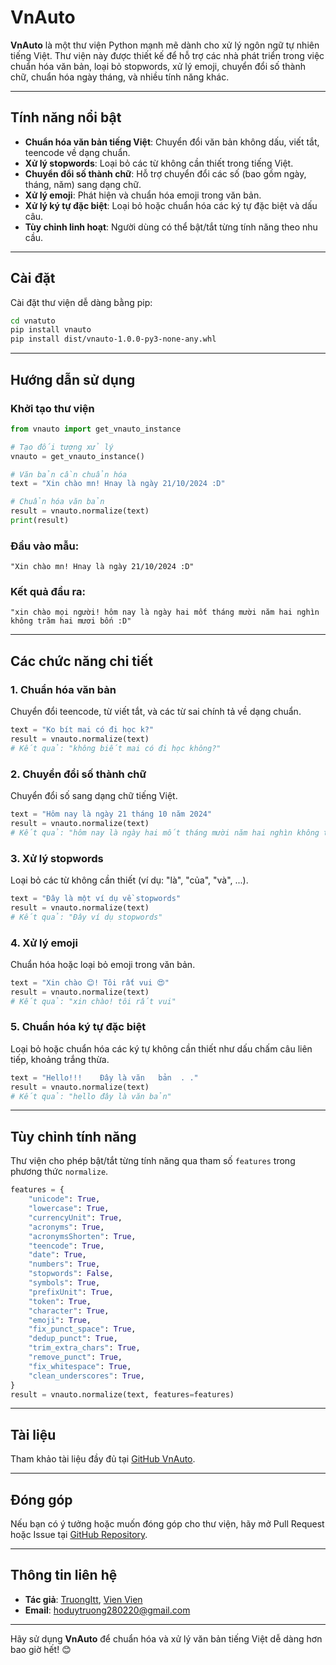 # **VnAuto**

**VnAuto** là một thư viện Python mạnh mẽ dành cho xử lý ngôn ngữ tự nhiên tiếng Việt. Thư viện này được thiết kế để hỗ trợ các nhà phát triển trong việc chuẩn hóa văn bản, loại bỏ stopwords, xử lý emoji, chuyển đổi số thành chữ, chuẩn hóa ngày tháng, và nhiều tính năng khác.

---

## **Tính năng nổi bật**
- **Chuẩn hóa văn bản tiếng Việt**: Chuyển đổi văn bản không dấu, viết tắt, teencode về dạng chuẩn.
- **Xử lý stopwords**: Loại bỏ các từ không cần thiết trong tiếng Việt.
- **Chuyển đổi số thành chữ**: Hỗ trợ chuyển đổi các số (bao gồm ngày, tháng, năm) sang dạng chữ.
- **Xử lý emoji**: Phát hiện và chuẩn hóa emoji trong văn bản.
- **Xử lý ký tự đặc biệt**: Loại bỏ hoặc chuẩn hóa các ký tự đặc biệt và dấu câu.
- **Tùy chỉnh linh hoạt**: Người dùng có thể bật/tắt từng tính năng theo nhu cầu.

---

## **Cài đặt**

Cài đặt thư viện dễ dàng bằng pip:

```bash
cd vnatuto
pip install vnauto
pip install dist/vnauto-1.0.0-py3-none-any.whl
```

---

## **Hướng dẫn sử dụng**

### **Khởi tạo thư viện**
```python
from vnauto import get_vnauto_instance

# Tạo đối tượng xử lý
vnauto = get_vnauto_instance()

# Văn bản cần chuẩn hóa
text = "Xin chào mn! Hnay là ngày 21/10/2024 :D"

# Chuẩn hóa văn bản
result = vnauto.normalize(text)
print(result)
```

### **Đầu vào mẫu:**
```plaintext
"Xin chào mn! Hnay là ngày 21/10/2024 :D"
```

### **Kết quả đầu ra:**
```plaintext
"xin chào mọi người! hôm nay là ngày hai mốt tháng mười năm hai nghìn không trăm hai mươi bốn :D"
```

---

## **Các chức năng chi tiết**

### **1. Chuẩn hóa văn bản**
Chuyển đổi teencode, từ viết tắt, và các từ sai chính tả về dạng chuẩn.
```python
text = "Ko bít mai có đi học k?"
result = vnauto.normalize(text)
# Kết quả: "không biết mai có đi học không?"
```

### **2. Chuyển đổi số thành chữ**
Chuyển đổi số sang dạng chữ tiếng Việt.
```python
text = "Hôm nay là ngày 21 tháng 10 năm 2024"
result = vnauto.normalize(text)
# Kết quả: "hôm nay là ngày hai mốt tháng mười năm hai nghìn không trăm hai mươi bốn"
```

### **3. Xử lý stopwords**
Loại bỏ các từ không cần thiết (ví dụ: "là", "của", "và", ...).
```python
text = "Đây là một ví dụ về stopwords"
result = vnauto.normalize(text)
# Kết quả: "Đây ví dụ stopwords"
```

### **4. Xử lý emoji**
Chuẩn hóa hoặc loại bỏ emoji trong văn bản.
```python
text = "Xin chào 😊! Tôi rất vui 😍"
result = vnauto.normalize(text)
# Kết quả: "xin chào! tôi rất vui"
```

### **5. Chuẩn hóa ký tự đặc biệt**
Loại bỏ hoặc chuẩn hóa các ký tự không cần thiết như dấu chấm câu liên tiếp, khoảng trắng thừa.
```python
text = "Hello!!!    Đây là văn   bản  . ."
result = vnauto.normalize(text)
# Kết quả: "hello đây là văn bản"
```

---

## **Tùy chỉnh tính năng**

Thư viện cho phép bật/tắt từng tính năng qua tham số `features` trong phương thức `normalize`.
```python
features = {
    "unicode": True,
    "lowercase": True,
    "currencyUnit": True, 
    "acronyms": True,
    "acronymsShorten": True,
    "teencode": True,
    "date": True,
    "numbers": True,
    "stopwords": False,
    "symbols": True,
    "prefixUnit": True,
    "token": True,
    "character": True,
    "emoji": True,
    "fix_punct_space": True,
    "dedup_punct": True,
    "trim_extra_chars": True,
    "remove_punct": True,
    "fix_whitespace": True,
    "clean_underscores": True,
}
result = vnauto.normalize(text, features=features)
```

---

## **Tài liệu**
Tham khảo tài liệu đầy đủ tại [GitHub VnAuto](https://github.com/Truong-itt/vnauto).

---

## **Đóng góp**
Nếu bạn có ý tưởng hoặc muốn đóng góp cho thư viện, hãy mở Pull Request hoặc Issue tại [GitHub Repository](https://github.com/Truong-itt/vnauto).

---

## **Thông tin liên hệ**
- **Tác giả**: [TruongItt](https://github.com/Truong-itt), [Vien Vien](https://github.com/VienVien123) 
- **Email**: hoduytruong280220@gmail.com

---

Hãy sử dụng **VnAuto** để chuẩn hóa và xử lý văn bản tiếng Việt dễ dàng hơn bao giờ hết! 😊
